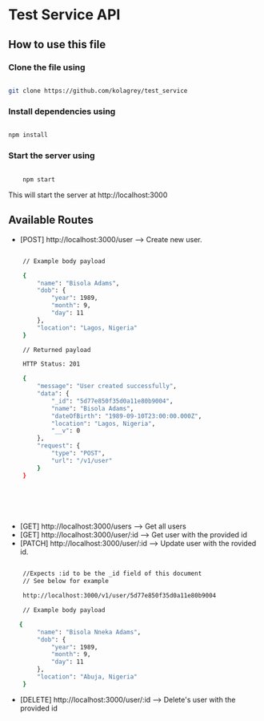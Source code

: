 # Test Service API

## How to use this file

### Clone the file using

```sh

git clone https://github.com/kolagrey/test_service

```

### Install dependencies using

```sh

npm install 

```

### Start the server using 

```sh
    
    npm start

```

This will start the server at http://localhost:3000

## Available Routes

- [POST] http://localhost:3000/user --> Create new user.
```sh

    // Example body payload

    { 
        "name": "Bisola Adams", 
        "dob": {
            "year": 1989, 
            "month": 9, 
            "day": 11
        }, 
        "location": "Lagos, Nigeria"
    }

    // Returned payload

    HTTP Status: 201

    {
        "message": "User created successfully",
        "data": {
            "_id": "5d77e850f35d0a11e80b9004",
            "name": "Bisola Adams",
            "dateOfBirth": "1989-09-10T23:00:00.000Z",
            "location": "Lagos, Nigeria",
            "__v": 0
        },
        "request": {
            "type": "POST",
            "url": "/v1/user"
        }
    }




    
```
- [GET] http://localhost:3000/users --> Get all users
- [GET] http://localhost:3000/user/:id --> Get user with the provided id
- [PATCH] http://localhost:3000/user/:id --> Update user with the rovided id. 
```sh

    //Expects :id to be the _id field of this document
    // See below for example

    http://localhost:3000/v1/user/5d77e850f35d0a11e80b9004

    // Example body payload

   { 
        "name": "Bisola Nneka Adams", 
        "dob": {
            "year": 1989, 
            "month": 9, 
            "day": 11
        }, 
        "location": "Abuja, Nigeria"
    }

```
- [DELETE] http://localhost:3000/user/:id --> Delete's user with the provided id